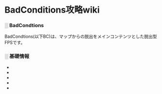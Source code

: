 # BadConditions攻略wiki
### ░ BadCondtions
BadCondtions(以下BC)は、マップからの脱出をメインコンテンツとした脱出型FPSです。
### ░ 基礎情報
- 
- 
- 
- 
- 

